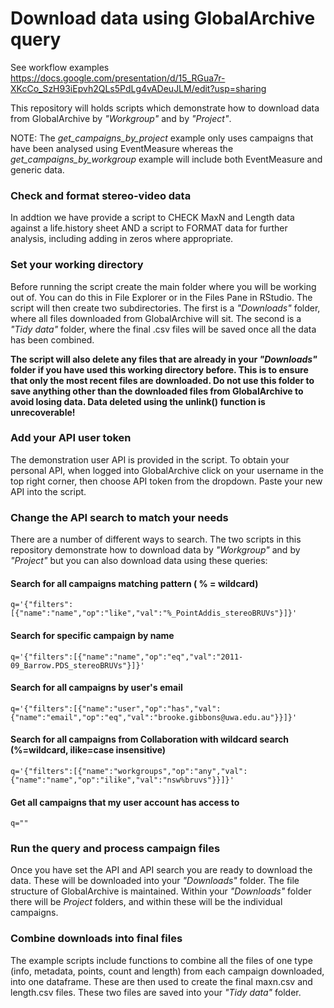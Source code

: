 # Download data using GlobalArchive query

See workflow examples https://docs.google.com/presentation/d/15_RGua7r-XKcCo_SzH93iEpvh2QLs5PdLg4vADeuJLM/edit?usp=sharing


This repository will holds scripts which demonstrate how to download data from GlobalArchive by <i>"Workgroup"</i> and by <i>"Project"</i>.

NOTE: The <i>get_campaigns_by_project</i> example only uses campaigns that have been analysed using EventMeasure whereas the <i>get_campaigns_by_workgroup</i> example will include both EventMeasure and generic data.

### Check and format stereo-video data
In addtion we have provide a script to CHECK MaxN and Length data against a life.history sheet
AND 
a script to FORMAT data for further analysis, including adding in zeros where appropriate. 


### Set your working directory
Before running the script create the main folder where you will be working out of. You can do this in File Explorer or in the Files Pane in RStudio.
The script will then create two subdirectories. The first is a <i>"Downloads"</i> folder, where all files downloaded from GlobalArchive will sit. The second is a <i>"Tidy data"</i> folder, where the final .csv files will be saved once all the data has been combined.

<b>The script will also delete any files that are already in your <i>"Downloads"</i> folder if you have used this working directory before. This is to ensure that only the most recent files are downloaded. Do not use this folder to save anything other than the downloaded files from GlobalArchive to avoid losing data. Data deleted using the unlink() function is unrecoverable!</b>

### Add your API user token
The demonstration user API is provided in the script. To obtain your personal API, when logged into GlobalArchive click on your username in the top right corner, then choose API token from the dropdown. Paste your new API into the script.

### Change the API search to match your needs
There are a number of different ways to search. The two scripts in this repository demonstrate how to download data by <i>"Workgroup"</i> and by <i>"Project"</i> but you can also download data using these queries:

#### Search for all campaigns matching pattern ( % = wildcard)
~~~~
q='{"filters":[{"name":"name","op":"like","val":"%_PointAddis_stereoBRUVs"}]}'
~~~~

#### Search for specific campaign by name
~~~~
q='{"filters":[{"name":"name","op":"eq","val":"2011-09_Barrow.PDS_stereoBRUVs"}]}'
~~~~

#### Search for all campaigns by user's email
~~~~
q='{"filters":[{"name":"user","op":"has","val":{"name":"email","op":"eq","val":"brooke.gibbons@uwa.edu.au"}}]}'
~~~~

#### Search for all campaigns from Collaboration with wildcard search (%=wildcard, ilike=case insensitive)
~~~~
q='{"filters":[{"name":"workgroups","op":"any","val":{"name":"name","op":"ilike","val":"nsw%bruvs"}}]}'
~~~~

#### Get all campaigns that my user account has access to
~~~~
q=""
~~~~

### Run the query and process campaign files
Once you have set the API and API search you are ready to download the data. These will be downloaded into your <i>"Downloads"</i> folder. The file structure of GlobalArchive is maintained. Within your <i>"Downloads"</i> folder there will be <i>Project</i> folders, and within these will be the individual campaigns.

### Combine downloads into final files
The example scripts include functions to combine all the files of one type (info, metadata, points, count and length) from each campaign downloaded, into one dataframe. These are then used to create the final maxn.csv and length.csv files. These two files are saved into your <i>"Tidy data"</i> folder.
